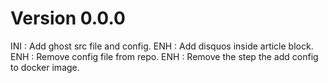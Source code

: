 # Version 0.0.0
INI : Add ghost src file and config.
ENH : Add disquos inside article block.
ENH : Remove config file from repo.
ENH : Remove the step the add config to docker image.